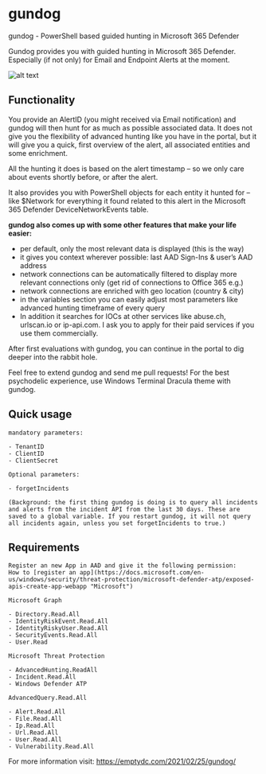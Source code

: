 # gundog
gundog - PowerShell based guided hunting in Microsoft 365 Defender

Gundog provides you with guided hunting in Microsoft 365 Defender. Especially (if not only) for Email and 
Endpoint Alerts at the moment.

![alt text](http://100pcloud.com/vid-title.png)

## Functionality

You provide an AlertID (you might received via Email notification) and gundog will then hunt for as much as possible 
associated data. It does not give you the flexibility of advanced hunting like you have in the portal, but it will give you a quick, first overview of  the alert, all associated entities and some enrichment.

All the hunting it does is based on the alert timestamp – so we only care about events shortly before, or after the alert.

It also provides you with PowerShell objects for each entity it hunted for – like $Network for everything it found related to this alert in the Microsoft 365 Defender DeviceNetworkEvents table.

**gundog also comes up with some other features that make your life easier:**

- per default, only the most relevant data is displayed (this is the way)
- it gives you context wherever possible: last AAD Sign-Ins & user’s AAD address
- network connections can be automatically filtered to display more relevant connections only (get rid of connections to Office 365 e.g.)
- network connections are enriched with geo location (country & city)
- in the variables section you can easily adjust most parameters like advanced hunting timeframe of every query
- In addition it searches for IOCs at other services like abuse.ch, urlscan.io or ip-api.com. I ask you to apply for their paid services if you use them commercially.

After first evaluations with gundog, you can continue in the portal to dig deeper into the rabbit hole.

Feel free to extend gundog and send me pull requests! For the best psychodelic experience, use Windows 
Terminal Dracula theme with gundog. 

## Quick usage
```
mandatory parameters:

- TenantID
- ClientID
- ClientSecret

Optional parameters:

- forgetIncidents

(Background: the first thing gundog is doing is to query all incidents and alerts from the incident API from the last 30 days. These are 
saved to a global variable. If you restart gundog, it will not query all incidents again, unless you set forgetIncidents to true.)
```
## Requirements
```
Register an new App in AAD and give it the following permission:
How to [register an app](https://docs.microsoft.com/en-us/windows/security/threat-protection/microsoft-defender-atp/exposed-apis-create-app-webapp "Microsoft")

Microsoft Graph

- Directory.Read.All
- IdentityRiskEvent.Read.All
- IdentityRiskyUser.Read.All
- SecurityEvents.Read.All
- User.Read

Microsoft Threat Protection

- AdvancedHunting.ReadAll
- Incident.Read.All
- Windows Defender ATP

AdvancedQuery.Read.All

- Alert.Read.All
- File.Read.All
- Ip.Read.All
- Url.Read.All
- User.Read.All
- Vulnerability.Read.All

```
For more information visit: https://emptydc.com/2021/02/25/gundog/


